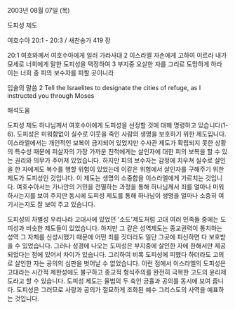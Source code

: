 2003년 08월 07일 (목)

도피성 제도



여호수아 20:1 - 20:3 / 새찬송가 419 장


20:1 여호와께서 여호수아에게 일러 가라사대
2 이스라엘 자손에게 고하여 이르라 내가 모세로 너희에게 말한 도피성을 택정하여
3 부지중 오살한 자를 그리로 도망하게 하라 이는 너희 중 피의 보수자를 피할 곳이니라

입술의 말씀
2 Tell the Israelites to designate the cities of refuge, as I instructed you through Moses

해석도움





도피성 제도
하나님께서 여호수아에게 도피성을 선정할 것에 대해 명령하고 있습니다(1-6).  도피성은 미워함없이 실수로 이웃을 죽인 사람의 생명을 보호하기 위한 제도입니다.  이스라엘에서는 개인적인 보복이 금지되어 있었지만 수사관 제도가 확립되지 못한 상황의 특수성 때문에 피살자의 가장 가까운 친척에게는 살인자에 대한 피의 보복을 할 수 있는 권리와 의무가 주어져 있었습니다.  하지만 피의 보수자는 감정에 치우쳐 실수로 살인을 한 자에게도 복수를 행할 위험이 있었는데 이같은 위험에서 살인자를 구해주기 위한 제도가 도피성인 것입니다.  이 제도는 생명의 소중함을 이스라엘에게 가르치는 것입니다.  여호수아서는 가나안의 거민을 전멸하는 과정을 통해 하나님께서 죄를 얼마나 미워하시는지를 보여 주지만 동시에 도피성 제도를 통해 하나님이 생명을 얼마나 소중히 여기시는지도 잘 보여 주고 있습니다.

도피성의 차별성
우리나라 고대사에 있었던 '소도'제도처럼 고대 여러 민족들 중에는 도피성과 비슷한 제도들이 있었습니다.  하지만 그 같은 성역제도는 종교권력이 통치하는 성역 그 자체를 신성시했기 때문에 어떤 죄를 짓더라도 일단 그곳에 피신하면 다 보호받을 수 있었습니다.  그러나 성경에 나오는 도피성은 부지중에 살인한 자에 한해서만 제공되었다는 점에 있어서 차이가 있습니다.  그리하여 비록 도피성에 피했다 하더라도 고의로 살인한 자는 공의의 심판을 벗어날 수 없었습니다.  이런 점에서 이스라엘의 도피성은 고대라는 시간적 제한성에도 불구하고 종교적 형식주의를 완전히 극복한 고도의 윤리제도라고 할 수 있습니다.  도피성 제도는 율법의 두 축인 긍휼과 공의를 동시에 보여 줍니다.  도피성은 그러므로 사랑과 공의가 절묘하게 조화된 예수 그리스도의 사역을 예표하는 것입니다.